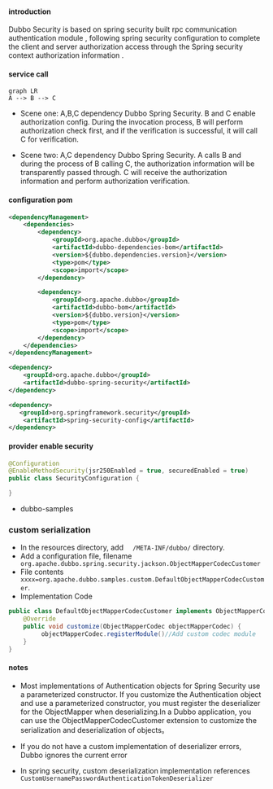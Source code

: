 #### introduction

Dubbo Security is based on spring security built rpc communication authentication module , following spring security configuration to complete the client and server authorization access through the Spring security context authorization information .

#### service call

```mermaid
graph LR
A --> B --> C
```

+ Scene one: A,B,C dependency Dubbo Spring Security. B and C enable authorization config. During the invocation process, B will perform authorization check first, and if the verification is successful, it will call C for verification.

+ Scene two: A,C dependency Dubbo Spring Security. A calls B and during the process of B calling C, the authorization information will be transparently passed through. C will receive the authorization information and perform authorization verification.

#### configuration pom

```xml
<dependencyManagement>
    <dependencies>
        <dependency>
            <groupId>org.apache.dubbo</groupId>
            <artifactId>dubbo-dependencies-bom</artifactId>
            <version>${dubbo.dependencies.version}</version>
            <type>pom</type>
            <scope>import</scope>
        </dependency>

        <dependency>
            <groupId>org.apache.dubbo</groupId>
            <artifactId>dubbo-bom</artifactId>
            <version>${dubbo.version}</version>
            <type>pom</type>
            <scope>import</scope>
        </dependency>
    </dependencies>
</dependencyManagement>

<dependency>
    <groupId>org.apache.dubbo</groupId>
    <artifactId>dubbo-spring-security</artifactId>
</dependency>

<dependency>
   <groupId>org.springframework.security</groupId>
    <artifactId>spring-security-config</artifactId>
</dependency>

```

#### provider enable security

```java
@Configuration
@EnableMethodSecurity(jsr250Enabled = true, securedEnabled = true)
public class SecurityConfiguration {

}
```

+ dubbo-samples

### custom serialization

+  In the resources directory, add ```  /META-INF/dubbo/``` directory.
+ Add a configuration file, filename ``` org.apache.dubbo.spring.security.jackson.ObjectMapperCodecCustomer``` 
+ File contents ``` xxxx=org.apache.dubbo.samples.custom.DefaultObjectMapperCodecCustomer```.
+  Implementation Code

```java
public class DefaultObjectMapperCodecCustomer implements ObjectMapperCodecCustomer {
    @Override
    public void customize(ObjectMapperCodec objectMapperCodec) {
         objectMapperCodec.registerModule()//Add custom codec module
    }
}
```

#### notes

+ Most implementations of Authentication objects for Spring Security use a parameterized constructor. If you customize the Authentication object and use a parameterized constructor, you must register the deserializer for the ObjectMapper when deserializing.In a Dubbo application, you can use the ObjectMapperCodecCustomer extension to customize the serialization and deserialization of objects。

+ If you do not have a custom implementation of deserializer errors, Dubbo ignores the current error

+ In spring security, custom deserialization implementation references ```CustomUsernamePasswordAuthenticationTokenDeserializer```

  

